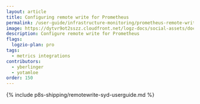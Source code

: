```yaml
---
layout: article
title: Configuring remote write for Prometheus 
permalink: /user-guide/infrastructure-monitoring/prometheus-remote-write.html
image: https://dytvr9ot2sszz.cloudfront.net/logz-docs/social-assets/docs-social.jpg
description: Configure remote write for Prometheus
flags:
  logzio-plan: pro
tags:
  - metrics integrations
contributors:
  - yberlinger
  - yotamloe
order: 150
---
```


{% include p8s-shipping/remotewrite-syd-userguide.md %}



